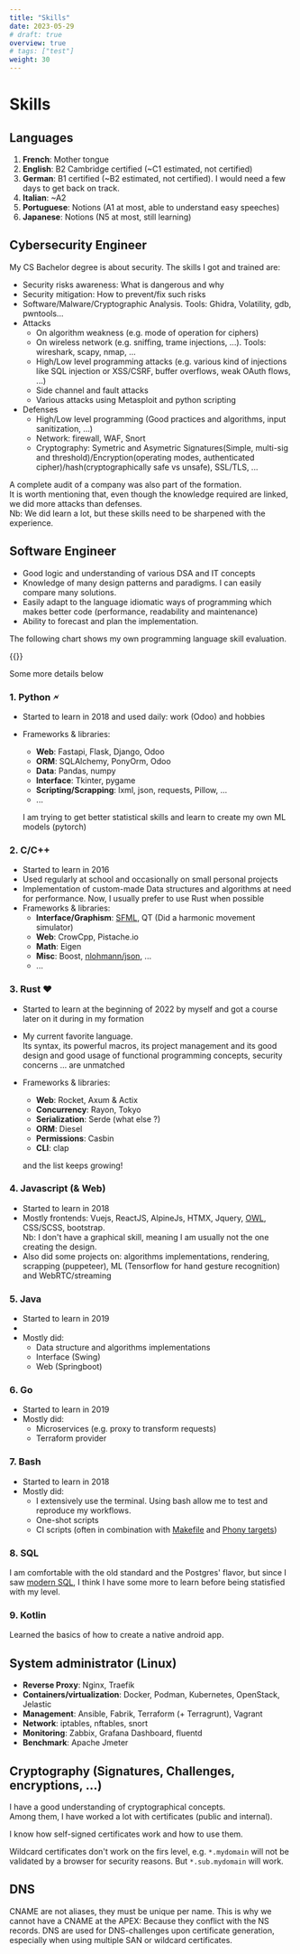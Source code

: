 ```yaml
---
title: "Skills"
date: 2023-05-29
# draft: true
overview: true
# tags: ["test"]
weight: 30
---
```


# Skills


## Languages
1. **French**: Mother tongue
2. **English**: B2 Cambridge certified (~C1 estimated, not certified)
3. **German**: B1 certified (~B2 estimated, not certified). I would need a few days to get back on track.
4. **Italian**: ~A2
5. **Portuguese**: Notions (A1 at most, able to understand easy speeches)
6. **Japanese**: Notions (N5 at most, still learning)



## Cybersecurity Engineer

My CS Bachelor degree is about security. The skills I got and trained are:
* Security risks awareness: What is dangerous and why
* Security mitigation: How to prevent/fix such risks
* Software/Malware/Cryptographic Analysis. Tools: Ghidra, Volatility, gdb, pwntools...
* Attacks
  * On algorithm weakness (e.g. mode of operation for ciphers)
  * On wireless network (e.g. sniffing, trame injections, ...). Tools: wireshark, scapy, nmap, ...
  * High/Low level programming attacks (e.g. various kind of injections like SQL injection or XSS/CSRF, buffer overflows, weak OAuth flows, ...)
  * Side channel and fault attacks
  * Various attacks using Metasploit and python scripting
* Defenses
  * High/Low level programming (Good practices and algorithms, input sanitization, ...)
  * Network: firewall, WAF, Snort
  * Cryptography: Symetric and Asymetric Signatures(Simple, multi-sig and threshold)/Encryption(operating modes, authenticated cipher)/hash(cryptographically safe vs unsafe), SSL/TLS, ...

A complete audit of a company was also part of the formation.  
It is worth mentioning that, even though the knowledge required are linked, we did more attacks than defenses.  
Nb: We did learn a lot, but these skills need to be sharpened with the experience.  

## Software Engineer
* Good logic and understanding of various DSA and IT concepts
* Knowledge of many design patterns and paradigms. I can easily compare many solutions.
* Easily adapt to the language idiomatic ways of programming which makes better code (performance, readability and maintenance)
* Ability to forecast and plan the implementation.

The following chart shows my own programming language skill evaluation.

<!-- {{< chart data=charts.example >}} -->
{{<barChart data=charts.skills >}}

Some more details below
### 1. Python &#x1F5F2;
* Started to learn in 2018 and used daily: work (Odoo) and hobbies
* Frameworks & libraries:
  * **Web**: Fastapi, Flask, Django, Odoo
  * **ORM**: SQLAlchemy, PonyOrm, Odoo
  * **Data**: Pandas, numpy
  * **Interface**: Tkinter, pygame
  * **Scripting/Scrapping**: lxml, json, requests, Pillow, ... 
  * ...
  
  I am trying to get better statistical skills and learn to create my own ML models (pytorch)

### 2. C/C++
* Started to learn in 2016
* Used regularly at school and occasionally on small personal projects
* Implementation of custom-made Data structures and algorithms at need for performance.
  Now, I usually prefer to use Rust when possible
* Frameworks & libraries:
  * **Interface/Graphism**: [SFML](https://www.sfml-dev.org/), QT (Did a harmonic movement simulator)
  * **Web**: CrowCpp, Pistache.io
  * **Math**: Eigen
  * **Misc**: Boost, [nlohmann/json](https://github.com/nlohmann/json), ...
  * ...


### 3. Rust &#x2665;
* Started to learn at the beginning of 2022 by myself and got a course later on it during in my formation
* My current favorite language.  
  Its syntax, its powerful macros, its project management and its good design and good usage of functional programming concepts, security concerns ... are unmatched
* Frameworks & libraries:
  * **Web**: Rocket, Axum & Actix
  * **Concurrency**: Rayon, Tokyo
  * **Serialization**: Serde (what else ?)
  * **ORM**: Diesel
  * **Permissions**: Casbin
  * **CLI**: clap  

  and the list keeps growing!

### 4. Javascript (& Web)
* Started to learn in 2018
* Mostly frontends: Vuejs, ReactJS, AlpineJs, HTMX, Jquery, [OWL](https://github.com/odoo/owl), CSS/SCSS, bootstrap.  
  Nb: I don't have a graphical skill, meaning I am usually not the one creating the design.
* Also did some projects on: algorithms implementations, rendering, scrapping (puppeteer), ML (Tensorflow for hand gesture recognition) and WebRTC/streaming

### 5. Java
* Started to learn in 2019
* 
* Mostly did:
  * Data structure and algorithms implementations
  * Interface (Swing)
  * Web (Springboot)

### 6. Go
* Started to learn in 2019
* Mostly did:
  * Microservices (e.g. proxy to transform requests)
  * Terraform provider

### 7. Bash
* Started to learn in 2018
* Mostly did:
  * I extensively use the terminal. 
    Using bash allow me to test and reproduce my workflows.
  * One-shot scripts
  * CI scripts (often in combination with [Makefile](https://www.gnu.org/software/make/manual/make.html) and [Phony targets](https://www.gnu.org/software/make/manual/html_node/Phony-Targets.html))

### 8. SQL
I am comfortable with the old standard and the Postgres' flavor, but since I saw [modern SQL](https://modern-sql.com/), I think I have some more to learn before being statisfied with my level.

### 9. Kotlin
Learned the basics of how to create a native android app.

<!-- # Python
test
[python]({{< ref "skills" >}} "See python") -->


## System administrator (Linux)

* **Reverse Proxy**: Nginx, Traefik
* **Containers/virtualization**: Docker, Podman, Kubernetes, OpenStack, Jelastic
* **Management**: Ansible, Fabrik, Terraform (+ Terragrunt), Vagrant
* **Network**: iptables, nftables, snort
* **Monitoring**: Zabbix, Grafana Dashboard, fluentd
* **Benchmark**: Apache Jmeter

## Cryptography (Signatures, Challenges, encryptions, ...)

I have a good understanding of cryptographical concepts.  
Among them, I have worked a lot with certificates (public and internal).

I know how self-signed certificates work and how to use them.

Wildcard certificates don't work on the firs level, e.g. `*.mydomain` will not be validated by a browser for security reasons.
But `*.sub.mydomain` will work.

## DNS

CNAME are not aliases, they must be unique per name. This is why we cannot have a CNAME at the APEX: Because they conflict with the NS records.
DNS are used for DNS-challenges upon certificate generation, especially when using multiple SAN or wildcard certificates.
